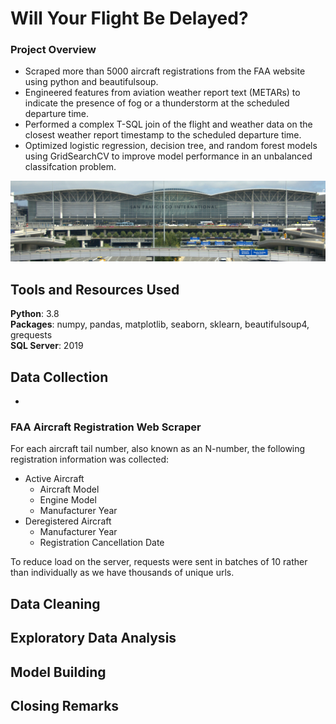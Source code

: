# Will Your Flight Be Delayed?
### Project Overview
  - Scraped more than 5000 aircraft registrations from the FAA website using python and beautifulsoup.
  - Engineered features from aviation weather report text (METARs) to indicate the presence of fog or a thunderstorm at the scheduled departure time.
  - Performed a complex T-SQL join of the flight and weather data on the closest weather report timestamp to the scheduled departure time.
  - Optimized logistic regression, decision tree, and random forest models using GridSearchCV to improve model performance in an unbalanced classifcation problem. 
  
  ![](san_francisco_airport.jpg)
## Tools and Resources Used
**Python**: 3.8  
**Packages**: numpy, pandas, matplotlib, seaborn, sklearn, beautifulsoup4, grequests  
**SQL Server**: 2019
## Data Collection
  - 
### FAA Aircraft Registration Web Scraper

For each aircraft tail number, also known as an N-number, the following registration information was collected:
  - Active Aircraft
    - Aircraft Model
    - Engine Model
    - Manufacturer Year
  - Deregistered Aircraft
    - Manufacturer Year
    - Registration Cancellation Date
    
To reduce load on the server, requests were sent in batches of 10 rather than individually as we have thousands of unique urls.  
## Data Cleaning
## Exploratory Data Analysis
## Model Building
## Closing Remarks
